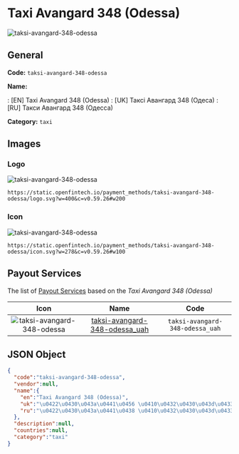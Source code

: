 
# Taxi Avangard 348 (Odessa) 
![taksi-avangard-348-odessa](https://static.openfintech.io/payment_methods/taksi-avangard-348-odessa/logo.svg?w=400&c=v0.59.26#w200)  

## General 
**Code:** `taksi-avangard-348-odessa` 
 
**Name:** 
 
:	[EN] Taxi Avangard 348 (Odessa) 
:	[UK] Таксі Авангард 348 (Одеса) 
:	[RU] Такси Авангард 348 (Одесса) 
 
**Category:** `taxi` 
 

## Images 

### Logo 
![taksi-avangard-348-odessa](https://static.openfintech.io/payment_methods/taksi-avangard-348-odessa/logo.svg?w=400&c=v0.59.26#w200)  

```
https://static.openfintech.io/payment_methods/taksi-avangard-348-odessa/logo.svg?w=400&c=v0.59.26#w200
```  

### Icon 
![taksi-avangard-348-odessa](https://static.openfintech.io/payment_methods/taksi-avangard-348-odessa/icon.svg?w=278&c=v0.59.26#w100)  

```
https://static.openfintech.io/payment_methods/taksi-avangard-348-odessa/icon.svg?w=278&c=v0.59.26#w100
```  

## Payout Services 
 
The list of [Payout Services](/payout-services/) based on the _Taxi Avangard 348 (Odessa)_ 

|Icon|Name|Code| 
|:---:|:---:|:---:| 
|![taksi-avangard-348-odessa](https://static.openfintech.io/payout_methods/taksi-avangard-348-odessa/icon.png?w=278&c=v0.59.26#w40) |[taksi-avangard-348-odessa_uah](/payout-services/taksi-avangard-348-odessa_uah/)|`taksi-avangard-348-odessa_uah`| 
 

## JSON Object 

```json
{
  "code":"taksi-avangard-348-odessa",
  "vendor":null,
  "name":{
    "en":"Taxi Avangard 348 (Odessa)",
    "uk":"\u0422\u0430\u043a\u0441\u0456 \u0410\u0432\u0430\u043d\u0433\u0430\u0440\u0434 348 (\u041e\u0434\u0435\u0441\u0430)",
    "ru":"\u0422\u0430\u043a\u0441\u0438 \u0410\u0432\u0430\u043d\u0433\u0430\u0440\u0434 348 (\u041e\u0434\u0435\u0441\u0441\u0430)"
  },
  "description":null,
  "countries":null,
  "category":"taxi"
}
```  
